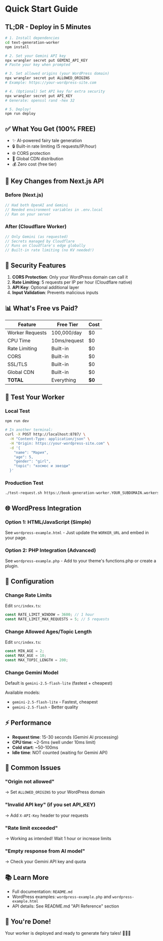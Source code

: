 # Quick Start Guide

## TL;DR - Deploy in 5 Minutes

```bash
# 1. Install dependencies
cd text-generation-worker
npm install

# 2. Set your Gemini API key
npx wrangler secret put GEMINI_API_KEY
# Paste your key when prompted

# 3. Set allowed origins (your WordPress domain)
npx wrangler secret put ALLOWED_ORIGINS
# Example: https://your-wordpress-site.com

# 4. (Optional) Set API key for extra security
npx wrangler secret put API_KEY
# Generate: openssl rand -hex 32

# 5. Deploy!
npm run deploy
```

## ✅ What You Get (100% FREE)

- ✨ AI-powered fairy tale generation
- 🔒 Built-in rate limiting (5 requests/IP/hour)
- 🌐 CORS protection
- 🚀 Global CDN distribution
- 💰 Zero cost (free tier)

## 🎯 Key Changes from Next.js API

### Before (Next.js)
```typescript
// Had both OpenAI and Gemini
// Needed environment variables in .env.local
// Ran on your server
```

### After (Cloudflare Worker)
```typescript
// Only Gemini (as requested)
// Secrets managed by Cloudflare
// Runs on Cloudflare's edge globally
// Built-in rate limiting (no KV needed!)
```

## 🔐 Security Features

1. **CORS Protection**: Only your WordPress domain can call it
2. **Rate Limiting**: 5 requests per IP per hour (Cloudflare native)
3. **API Key**: Optional additional layer
4. **Input Validation**: Prevents malicious inputs

## 📊 What's Free vs Paid?

| Feature | Free Tier | Cost |
|---------|-----------|------|
| Worker Requests | 100,000/day | $0 |
| CPU Time | 10ms/request | $0 |
| Rate Limiting | Built-in | $0 |
| CORS | Built-in | $0 |
| SSL/TLS | Built-in | $0 |
| Global CDN | Built-in | $0 |
| **TOTAL** | Everything | **$0** |

## 🧪 Test Your Worker

### Local Test
```bash
npm run dev

# In another terminal:
curl -X POST http://localhost:8787/ \
  -H "Content-Type: application/json" \
  -H "Origin: https://your-wordpress-site.com" \
  -d '{
    "name": "Мария",
    "age": 5,
    "gender": "girl",
    "topic": "космос и звезди"
  }'
```

### Production Test
```bash
./test-request.sh https://book-generation-worker.YOUR_SUBDOMAIN.workers.dev
```

## 🌐 WordPress Integration

### Option 1: HTML/JavaScript (Simple)
See `wordpress-example.html` - Just update the `WORKER_URL` and embed in your page.

### Option 2: PHP Integration (Advanced)
See `wordpress-example.php` - Add to your theme's functions.php or create a plugin.

## 🔧 Configuration

### Change Rate Limits
Edit `src/index.ts`:
```typescript
const RATE_LIMIT_WINDOW = 3600; // 1 hour
const RATE_LIMIT_MAX_REQUESTS = 5; // 5 requests
```

### Change Allowed Ages/Topic Length
Edit `src/index.ts`:
```typescript
const MIN_AGE = 2;
const MAX_AGE = 10;
const MAX_TOPIC_LENGTH = 200;
```

### Change Gemini Model
Default is `gemini-2.5-flash-lite` (fastest + cheapest)

Available models:
- `gemini-2.5-flash-lite` - Fastest, cheapest
- `gemini-2.5-flash` - Better quality

## ⚡ Performance

- **Request time**: 15-30 seconds (Gemini AI processing)
- **CPU time**: ~2-5ms (well under 10ms limit)
- **Cold start**: ~50-100ms
- **Idle time**: NOT counted (waiting for Gemini API)

## 🐛 Common Issues

### "Origin not allowed"
→ Set `ALLOWED_ORIGINS` to your WordPress domain

### "Invalid API key" (if you set API_KEY)
→ Add `X-API-Key` header to your requests

### "Rate limit exceeded"
→ Working as intended! Wait 1 hour or increase limits

### "Empty response from AI model"
→ Check your Gemini API key and quota

## 📚 Learn More

- Full documentation: `README.md`
- WordPress examples: `wordpress-example.php` and `wordpress-example.html`
- API details: See README.md "API Reference" section

## 🎉 You're Done!

Your worker is deployed and ready to generate fairy tales! 🧚‍♀️✨

